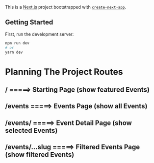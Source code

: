 This is a [Next.js](https://nextjs.org/) project bootstrapped with [`create-next-app`](https://github.com/vercel/next.js/tree/canary/packages/create-next-app).

## Getting Started

First, run the development server:

```bash
npm run dev
# or
yarn dev
```

# Planning The Project Routes

## / =====> Starting Page (show featured Events)

## /events =====> Events Page (show all Events)

## /events/<some-id> =====> Event Detail Page (show selected Events)

## /events/...slug =====> Filtered Events Page (show filtered Events)
